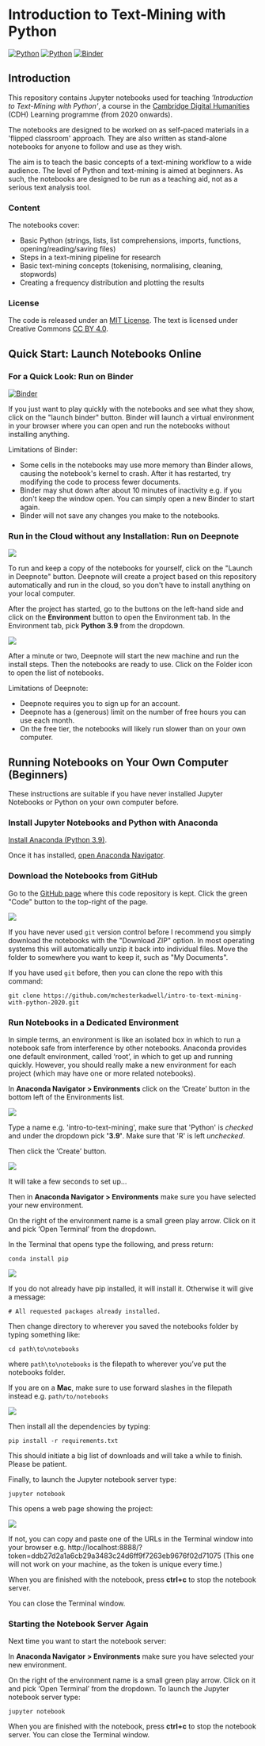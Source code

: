 # Introduction to Text-Mining with Python

[![Python](https://img.shields.io/badge/python-3.9-blue.svg)](https://www.python.org/downloads/release/python-3911/)
[![Python](https://img.shields.io/badge/python-3.10-blue.svg)](https://www.python.org/downloads/release/python-3103/)
[![Binder](https://mybinder.org/badge_logo.svg)](https://mybinder.org/v2/gh/mchesterkadwell/intro-to-text-mining-with-python-2020/master)

## Introduction

This repository contains Jupyter notebooks used for teaching *'Introduction to Text-Mining with Python'*, 
a course in the [Cambridge 
Digital Humanities](https://www.cdh.cam.ac.uk) (CDH) Learning programme (from 2020 onwards).

The notebooks are designed to be worked on as self-paced materials in a 'flipped classroom' approach. They 
are also written as stand-alone notebooks for anyone to follow and use as they wish.

The aim is to teach the basic concepts of a text-mining workflow to a wide audience. The level of Python and 
text-mining is aimed at beginners. As such, the notebooks are designed to be run as a teaching aid, not as a 
serious text analysis tool.

### Content

The notebooks cover:

* Basic Python (strings, lists, list comprehensions, imports, functions, opening/reading/saving files)
* Steps in a text-mining pipeline for research
* Basic text-mining concepts (tokenising, normalising, cleaning, stopwords)
* Creating a frequency distribution and plotting the results

### License

The code is released under an [MIT License](LICENSE). The text is licensed under Creative Commons 
[CC BY 4.0](https://creativecommons.org/licenses/by/4.0/).

## Quick Start: Launch Notebooks Online

### For a Quick Look: Run on Binder

[![Binder](https://mybinder.org/badge_logo.svg)](https://mybinder.org/v2/gh/mchesterkadwell/intro-to-text-mining-with-python-2020/master)

If you just want to play quickly with the notebooks and see what they show, click on the "launch binder" button. 
Binder will launch a virtual environment in your browser where you can open and run the notebooks without installing 
anything. 

Limitations of Binder:

* Some cells in the notebooks may use more memory than Binder allows, causing the notebook's kernel to crash. After it 
has restarted, try modifying the code to process fewer documents.
* Binder may shut down after about 10 minutes of inactivity e.g. if you don't keep the window open. You can simply 
open a new Binder to start again.
* Binder will not save any changes you make to the notebooks.

### Run in the Cloud without any Installation: Run on Deepnote

[<img src="https://deepnote.com/buttons/launch-in-deepnote.svg">](https://deepnote.com/launch?url=https%3A%2F%2Fgithub.com%2Fmchesterkadwell%2Fintro-to-text-mining-with-python-2020)

To run and keep a copy of the notebooks for yourself, click on the "Launch in Deepnote" button. Deepnote will create 
a project based on this repository automatically and run in the cloud, so you don't have to install anything on your 
local computer.

After the project has started, go to the buttons on the left-hand side and click on the **Environment** button to open
the Environment tab. In the Environment tab, pick **Python 3.9** from the dropdown.

![](assets/deepnote-python39.png)

After a minute or two, Deepnote will start the new machine and run the install steps. Then the notebooks are ready to 
use. Click on the Folder icon to open the list of notebooks.

Limitations of Deepnote:

* Deepnote requires you to sign up for an account.
* Deepnote has a (generous) limit on the number of free hours you can use each month.
* On the free tier, the notebooks will likely run slower than on your own computer. 

## Running Notebooks on Your Own Computer (Beginners)

These instructions are suitable if you have never installed Jupyter Notebooks 
or Python on your own computer before.

### Install Jupyter Notebooks and Python with Anaconda 

[Install Anaconda (Python 3.9)](https://www.anaconda.com/products/individual).

Once it has installed, [open Anaconda Navigator](http://docs.anaconda.com/anaconda/user-guide/getting-started/#open-navigator).

### Download the Notebooks from GitHub 

Go to the [GitHub page](https://github.com/mchesterkadwell/intro-to-text-mining-with-python-2020) 
where this code repository is kept. Click the green "Code" button to the top-right of the page. 

![](assets/download-or-clone.png)

If you have never used `git` version control before I recommend you simply download the notebooks with the 
"Download ZIP" option. In most operating systems this will automatically unzip it back into individual files. Move 
the folder to somewhere you want to keep it, such as "My Documents". 

If you have used `git` before, then you can clone the repo with this command:

`git clone https://github.com/mchesterkadwell/intro-to-text-mining-with-python-2020.git`

### Run Notebooks in a Dedicated Environment 

In simple terms, an environment is like an isolated box in which to run a 
notebook safe from interference by other notebooks. Anaconda provides one 
default environment, called ‘root’, in which to get up and running quickly. 
However, you should really make a new environment for each project (which may 
have one or more related notebooks).

In **Anaconda Navigator > Environments** click on the ‘Create’ button in the 
bottom left of the Environments list. 

![](assets/create.png)

Type a name e.g. 'intro-to-text-mining', make sure that 'Python' is _checked_ 
and under the dropdown pick **'3.9'**. Make sure that 'R' is left _unchecked_. 

Then click the ‘Create’ button. 

![](assets/new-env.png)

It will take a few seconds to set up...

Then in **Anaconda Navigator > Environments** make sure you have selected your 
new environment. 

On the right of the environment name is a small green play arrow. Click on it and pick ‘Open Terminal’ from the 
dropdown.

In the Terminal that opens type the following, and press return:

`conda install pip`

![](assets/conda-install-pip.png)

If you do not already have pip installed, it will install it. Otherwise it will give a message:

`# All requested packages already installed.`

Then change directory to wherever you saved the notebooks folder by typing something like:

`cd path\to\notebooks`

where `path\to\notebooks` is the filepath to wherever you’ve put the notebooks folder.

If you are on a **Mac**, make sure to use forward slashes in the filepath instead e.g. `path/to/notebooks`

![](assets/cd-directory.png)

Then install all the dependencies by typing:

`pip install -r requirements.txt`

This should initiate a big list of downloads and will take a while to finish. Please be patient.

Finally, to launch the Jupyter notebook server type:

`jupyter notebook`

This opens a web page showing the project:

![](assets/jupyter-notebooks.png)

If not, you can copy and paste one of the URLs in the Terminal window into your browser e.g. 
http://localhost:8888/?token=ddb27d2a1a6cb29a3483c24d6ff9f7263eb9676f02d71075
(This one will not work on your machine, as the token is unique every time.)

When you are finished with the notebook, press **ctrl+c** to stop the notebook server. 

You can close the Terminal window.

### Starting the Notebook Server Again

Next time you want to start the notebook server:

In **Anaconda Navigator > Environments** make sure you have selected your new environment. 

On the right of the environment name is a small green play arrow. Click on it and pick ‘Open Terminal’ from the 
dropdown.
 To launch the Jupyter notebook server type:

`jupyter notebook`

When you are finished with the notebook, press **ctrl+c** to stop the notebook server. You can close the Terminal window.


